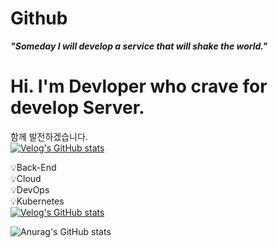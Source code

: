 # Github

***"Someday I will develop a service that will shake the world."***

# Hi. I'm Devloper who crave for develop Server.

함께 발전하겠습니다.
<br>
[![Velog's GitHub stats](https://velog-readme-stats.vercel.app/api/badge?name=etlaou)](https://velog.io/@orpsh1941) 


💡Back-End<br/>
💡Cloud<br/>
💡DevOps<br/>
💡Kubernetes
<br/>
[![Velog's GitHub stats](https://velog-readme-stats.vercel.app/api?name=orpsh1941&color=dark)](https://velog.io/@orpsh1941/Azure-Landing-Zone)

![Anurag's GitHub stats](https://github-readme-stats.vercel.app/api?username=ShinhyeongPark&show_icons=true&theme=radical)
